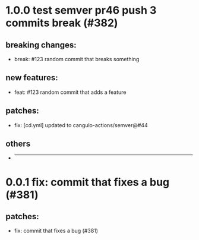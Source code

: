 # 1.0.0 test semver pr46 push 3 commits break (#382)

## breaking changes:
* break: #123 random commit that breaks something
## new features:
* feat: #123 random commit that adds a feature
## patches:
* fix: [cd.yml] updated to cangulo-actions/semver@#44
## others
* ---------

# 0.0.1 fix: commit that fixes a bug (#381)

## patches:
* fix: commit that fixes a bug (#381)

